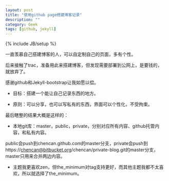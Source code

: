 ```yaml
---
layout: post
title: "使用github page搭建博客记录"
description: ""
category: Geek
tags: [github, jekyll]
---
```

{% include JB/setup %}

一直羡慕自己搭建博客的人，可以自定制自己的页面，多有个性。

后来接触了trac，准备用此来搭建博客，但发现需要部署到公网上，是要钱的，                                                     
就放弃了。

感谢github和Jekyll-bootstrap让我如愿以偿。

- 目标：搭建一个能让自己记录东西的地方。

- 原则：可以分享，也可以写私有的东西，界面可以个性化，不受拘束。

最后瞎整的结果大概是这样的：

- 本地git库：master，public，private，分别对应所有内容、github托管内容，和私有内容。

public会push到chencan.github.com的master分支，private会push到https://chencan@bitbucket.org/chencan/private-blog.git的master分支，
master只用来合并两边内容。                                                                                                 

- 主题我更喜欢zen，但the_minimum对tag支持更好，而其他主题我都不太喜欢，所以就选择了the_minimum。

